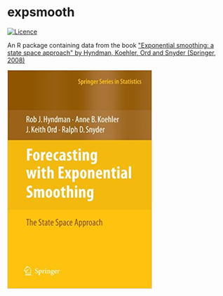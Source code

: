 # expsmooth

[![Licence](https://img.shields.io/badge/licence-GPL--2-blue.svg)](https://www.gnu.org/licenses/gpl-2.0.en.html)


An R package containing data from the book ["Exponential smoothing: a state space approach" by Hyndman, Koehler, Ord and Snyder (Springer, 2008)](http://exponentialsmoothing.net)


[![](man/figures/expsmooth.jpg)](http://exponentialsmoothing.net)
